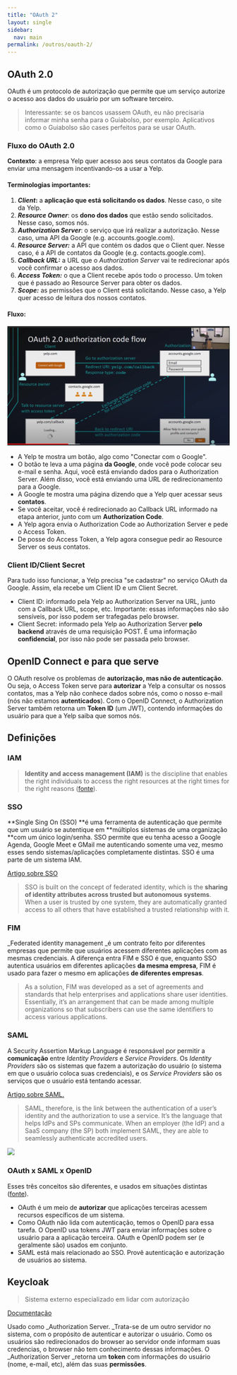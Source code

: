 ```yaml
---
title: "OAuth 2"
layout: single
sidebar:
  nav: main
permalink: /outros/oauth-2/
---
```


## OAuth 2.0

OAuth é um protocolo de autorização que permite que um serviço autorize o acesso aos dados do usuário por um software terceiro.

> Interessante: se os bancos usassem OAuth, eu não precisaria informar minha senha para o Guiabolso, por exemplo. Aplicativos como o Guiabolso são cases perfeitos para se usar OAuth.

### Fluxo do OAuth 2.0

**Contexto**: a empresa Yelp quer acesso aos seus contatos da Google para enviar uma mensagem incentivando-os a usar a Yelp.

#### Terminologias importantes:

1. _**Client**_**:** a **aplicação que está solicitando os dados**. Nesse caso, o site da Yelp.
2. _**Resource Owner**_: os **dono dos dados** que estão sendo solicitados. Nesse caso, somos nós.
3. _**Authorization Server**_: o serviço que irá realizar a autorização. Nesse caso, uma API da Google (e.g. accounts.google.com).
4. _**Resource Server:**_ a API que contém os dados que o Client quer. Nesse caso, é a API de contatos da Google (e.g. contacts.google.com).
5. _**Callback URL:**_ a URL que o _Authorization Server_ vai te redirecionar após você confirmar o acesso aos dados.
6. _**Access Token:**_ o que a Client recebe após todo o processo. Um token que é passado ao Resource Server para obter os dados.
7. _**Scope:**_ as permissões que o Client está solicitando. Nesse caso, a Yelp quer acesso de leitura dos nossos contatos.

#### Fluxo:

![Exemplo de fluxo OAuth](../.gitbook/assets/oauth.PNG)

* A Yelp te mostra um botão, algo como "Conectar com o Google".
* O botão te leva a uma página **da Google**, onde você pode colocar seu e-mail e senha. Aqui, você está enviando dados para o Authorization Server. Além disso, você está enviando uma URL de redirecionamento para a Google.
* A Google te mostra uma página dizendo que a Yelp quer acessar seus **contatos**.
* Se você aceitar, você é redirecionado ao Callback URL informado na etapa anterior, junto com um **Authorization Code**.
* A Yelp agora envia o Authorization Code ao Authorization Server e pede o Access Token.
* De posse do Access Token, a Yelp agora consegue pedir ao Resource Server os seus contatos.

### Client ID/Client Secret

Para tudo isso funcionar, a Yelp precisa "se cadastrar" no serviço OAuth da Google. Assim, ela recebe um Client ID e um Client Secret.

* Client ID: informado pela Yelp ao Authorization Server na URL, junto com a Callback URL, scope, etc. Importante: essas informações não são sensíveis, por isso podem ser trafegadas pelo browser.
* Client Secret: informado pela Yelp ao Authorization Server **pelo backend** através de uma requisição POST. É uma informação **confidencial**, por isso não pode ser passada pelo browser.

## OpenID Connect e para que serve

O OAuth resolve os problemas de **autorização, mas não de autenticação**. Ou seja, o Access Token serve para **autorizar** a Yelp a consultar os nossos contatos, mas a Yelp não conhece dados sobre nós, como o nosso e-mail (nós não estamos **autenticados**). Com o OpenID Connect, o Authorization Server também retorna um **Token ID** (um JWT), contendo informações do usuário para que a Yelp saiba que somos nós.

## Definições

### IAM

> **Identity and access management (IAM)** is the discipline that enables the right individuals to access the right resources at the right times for the right reasons ([fonte](https://www.gartner.com/en/information-technology/glossary/identity-and-access-management-iam)).

### **SSO**

\*\*Single Sing On (SSO) \*\*é uma ferramenta de autenticação que permite que um usuário se autentique em \*\*múltiplos sistemas de uma organização \*\*com um único login/senha. SSO permite que eu tenha acesso a Google Agenda, Google Meet e GMail me autenticando somente uma vez, mesmo esses sendo sistemas/aplicações completamente distintas. SSO é uma parte de um sistema IAM.

[Artigo sobre SSO](https://www.okta.com/blog/2021/02/single-sign-on-sso/)

> SSO is built on the concept of federated identity, which is the **sharing of identity attributes across trusted but autonomous systems**. When a user is trusted by one system, they are automatically granted access to all others that have established a trusted relationship with it.

### FIM

\_Federated identity management \_é um contrato feito por diferentes empresas que permite que usuários acessem diferentes aplicações com as mesmas credenciais. A diferença entra FIM e SSO é que, enquanto SSO autentica usuários em diferentes aplicações **da mesma empresa**, FIM é usado para fazer o mesmo em aplicações **de diferentes empresas**.

> As a solution, FIM was developed as a set of agreements and standards that help enterprises and applications share user identities. Essentially, it’s an arrangement that can be made among multiple organizations so that subscribers can use the same identifiers to access various applications.

### SAML

A Security Assertion Markup Language é responsável por permitir a **comunicação** entre _Identity Providers_ e _Service Providers_. Os _Identity Providers_ são os sistemas que fazem a autorização do usuário (o sistema em que o usuário coloca suas credenciais), e os _Service Providers_ são os serviços que o usuário está tentando acessar.

[Artigo sobre SAML.](https://www.okta.com/blog/2020/09/what-is-saml/)

> SAML, therefore, is the link between the authentication of a user’s identity and the authorization to use a service. It’s the language that helps IdPs and SPs communicate. When an employer (the IdP) and a SaaS company (the SP) both implement SAML, they are able to seamlessly authenticate accredited users.

![](https://lh5.googleusercontent.com/8\_717sucUXP54By7X9FVEPe-CpvxNTOYKGoM2LgIu1jwCEpbNB\_tTmNRuZniDODyG5wZyceEexOacRIOWbHjY0x5ZdejE-EvHn-UUkd8UeufU77PVxJrpbY-UBFm-BqsuK6IAPhm)

### OAuth x SAML x OpenID

Esses três conceitos são diferentes, e usados em situações distintas ([fonte](https://www.okta.com/identity-101/whats-the-difference-between-oauth-openid-connect-and-saml/)).

* OAuth é um meio de **autorizar** que aplicações terceiras acessem recursos específicos de um sistema.
* Como OAuth não lida com autenticação, temos o OpenID para essa tarefa. O OpenID usa tokens JWT para enviar informações sobre o usuário para a aplicação terceira. OAuth e OpenID podem ser (e geralmente são) usados em conjunto.
* SAML está mais relacionado ao SSO. Provê autenticação e autorização de usuários ao sistema.

## Keycloak

> Sistema externo especializado em lidar com autorização

[Documentação](https://www.keycloak.org/docs/latest/server\_admin/#overview)

Usado como \_Authorization Server. \_Trata-se de um outro servidor no sistema, com o propósito de autenticar e autorizar o usuário. Como os usuários são redirecionados do browser ao servidor onde informam suas credencias, o browser não tem conhecimento dessas informações. O \_Authorization Server \_retorna um **token** com informações do usuário (nome, e-mail, etc), além das suas **permissões**.

